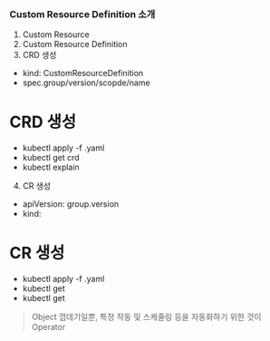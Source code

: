 ### Custom Resource Definition 소개
1. Custom Resource
2. Custom Resource Definition
3. CRD 생성
- kind: CustomResourceDefinition
- spec.group/version/scopde/name
# CRD 생성
- kubectl apply -f <crd>.yaml
- kubectl get crd
- kubectl explain <kind>
4. CR 생성
- apiVersion: group.version
- kind: <kind>
# CR 생성
- kubectl apply -f <cr>.yaml
- kubectl get <kind>
- kubectl get <kind> <name>
> Object 껍데기일뿐, 특정 작동 및 스케줄링 등을 자동화하기 위한 것이 Operator